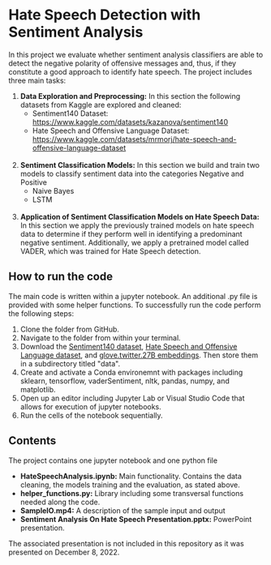 # Hate Speech Detection with Sentiment Analysis

In this project we evaluate whether sentiment analysis classifiers are able to detect the negative polarity of offensive messages and, thus, if they constitute a good approach to identify hate speech. The project includes three main tasks:

1. <b>Data Exploration and Preprocessing:</b> In this section the following datasets from Kaggle are explored and cleaned:
    - Sentiment140 Dataset: https://www.kaggle.com/datasets/kazanova/sentiment140
    - Hate Speech and Offensive Language Dataset: https://www.kaggle.com/datasets/mrmorj/hate-speech-and-offensive-language-dataset
<br></br>
2. <b>Sentiment Classification Models:</b> In this section we build and train two models to classify sentiment data into the categories Negative and Positive
    - Naive Bayes
    - LSTM
<br></br>
3. <b>Application of Sentiment Classification Models on Hate Speech Data:</b> In this section we apply the previously trained models on hate speech data to determine if they perform well in identifying a predominant negative sentiment. Additionally, we apply a pretrained model called VADER, which was trained for Hate Speech detection.


## How to run the code

The main code is written within a jupyter notebook. An additional .py file is provided with some helper functions. 
To successfully run the code perform the following steps: 
1. Clone the folder from GitHub. 
2. Navigate to the folder from within your terminal. 
3. Download the [Sentiment140 dataset](https://www.kaggle.com/datasets/kazanova/sentiment140), [Hate Speech and Offensive Language dataset](https://www.kaggle.com/datasets/mrmorj/hate-speech-and-offensive-language-dataset), and 
[glove.twitter.27B embeddings](https://nlp.stanford.edu/projects/glove/). Then store them in a subdirectory titled "data".
4. Create and activate a Conda environemnt with packages including sklearn, tensorflow, vaderSentiment, nltk, pandas, numpy, and matplotlib.
5. Open up an editor including Jupyter Lab or Visual Studio Code that allows for execution of jupyter notebooks. 
6. Run the cells of the notebook sequentially.

## Contents

The project contains one jupyter notebook and one python file 
- <b>HateSpeechAnalysis.ipynb:</b> Main functionality. Contains the data cleaning, the models training and the evaluation, as stated above.
- <b>helper_functions.py:</b> Library including some transversal functions needed along the code.
- <b>SampleIO.mp4:</b> A description of the sample input and output
- <b>Sentiment Analysis On Hate Speech Presentation.pptx:</b> PowerPoint presentation.

The associated presentation is not included in this repository as it was presented on December 8, 2022. 
